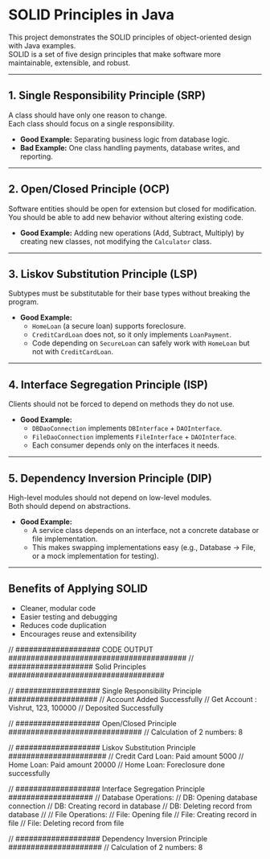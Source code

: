 # SOLID Principles in Java

This project demonstrates the SOLID principles of object-oriented design with Java examples.  
SOLID is a set of five design principles that make software more maintainable, extensible, and robust.

---

## 1. Single Responsibility Principle (SRP)
A class should have only one reason to change.  
Each class should focus on a single responsibility.

- **Good Example:** Separating business logic from database logic.  
- **Bad Example:** One class handling payments, database writes, and reporting.

---

## 2. Open/Closed Principle (OCP)
Software entities should be open for extension but closed for modification.  
You should be able to add new behavior without altering existing code.

- **Good Example:** Adding new operations (Add, Subtract, Multiply) by creating new classes, not modifying the `Calculator` class.

---

## 3. Liskov Substitution Principle (LSP)
Subtypes must be substitutable for their base types without breaking the program.

- **Good Example:**  
  - `HomeLoan` (a secure loan) supports foreclosure.  
  - `CreditCardLoan` does not, so it only implements `LoanPayment`.  
  - Code depending on `SecureLoan` can safely work with `HomeLoan` but not with `CreditCardLoan`.

---

## 4. Interface Segregation Principle (ISP)
Clients should not be forced to depend on methods they do not use.

- **Good Example:**  
  - `DBDaoConnection` implements `DBInterface` + `DAOInterface`.  
  - `FileDaoConnection` implements `FileInterface` + `DAOInterface`.  
  - Each consumer depends only on the interfaces it needs.

---

## 5. Dependency Inversion Principle (DIP)
High-level modules should not depend on low-level modules.  
Both should depend on abstractions.

- **Good Example:**  
  - A service class depends on an interface, not a concrete database or file implementation.  
  - This makes swapping implementations easy (e.g., Database → File, or a mock implementation for testing).

---

## Benefits of Applying SOLID
- Cleaner, modular code  
- Easier testing and debugging  
- Reduces code duplication  
- Encourages reuse and extensibility


// ################### CODE OUTPUT ########################################
// ################### Solid Principles ###################################

// ################### Single Responsibility Principle ####################
// Account Added Successfully
// Get Account : Vishrut, 123, 100000
// Deposited Successfully

// ################### Open/Closed Principle ##############################
// Calculation of 2 numbers: 8

// ################### Liskov Substitution Principle ######################
// Credit Card Loan: Paid amount 5000
// Home Loan: Paid amount 20000
// Home Loan: Foreclosure done successfully

// ################### Interface Segregation Principle ###################
// Database Operations:
// DB: Opening database connection
// DB: Creating record in database
// DB: Deleting record from database
//
// File Operations:
// File: Opening file
// File: Creating record in file
// File: Deleting record from file

// ################### Dependency Inversion Principle #####################
// Calculation of 2 numbers: 8


